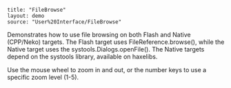 ```
title: "FileBrowse"
layout: demo
source: "User%20Interface/FileBrowse"
```

Demonstrates how to use file browsing on both Flash and Native (CPP/Neko) targets. The Flash target uses FileReference.browse(), while the Native target uses the systools.Dialogs.openFile(). The Native targets depend on the systools library, available on haxelibs.

Use the mouse wheel to zoom in and out, or the number keys to use a specific zoom level (1-5).